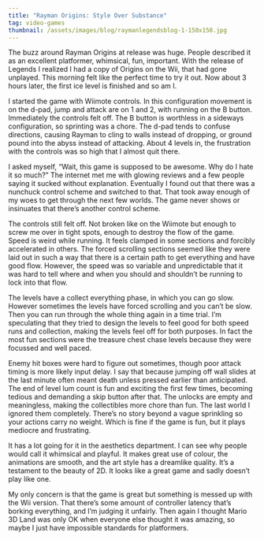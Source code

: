 ```yaml
---
title: "Rayman Origins: Style Over Substance"
tag: video-games
thumbnail: /assets/images/blog/raymanlegendsblog-1-150x150.jpg
---
```

The buzz around Rayman Origins at release was huge. People described it as an excellent platformer, whimsical, fun, important. With the release of Legends I realized I had a copy of Origins on the Wii, that had gone unplayed. This morning felt like the perfect time to try it out. Now about 3 hours later, the first ice level is finished and so am I.

I started the game with Wiimote controls. In this configuration movement is on the d-pad, jump and attack are on 1 and 2, with running on the B button. Immediately the controls felt off. The B button is worthless in a sideways configuration, so sprinting was a chore. The d-pad tends to confuse directions, causing Rayman to cling to walls instead of dropping, or ground pound into the abyss instead of attacking. About 4 levels in, the frustration with the controls was so high that I almost quit there.

I asked myself, “Wait, this game is supposed to be awesome. Why do I hate it so much?” The internet met me with glowing reviews and a few people saying it sucked without explanation. Eventually I found out that there was a nunchuck control scheme and switched to that. That took away enough of my woes to get through the next few worlds. The game never shows or insinuates that there’s another control scheme.

The controls still felt off. Not broken like on the Wiimote but enough to screw me over in tight spots, enough to destroy the flow of the game. Speed is weird while running. It feels clamped in some sections and forcibly accelerated in others. The forced scrolling sections seemed like they were laid out in such a way that there is a certain path to get everything and have good flow. However, the speed was so variable and unpredictable that it was hard to tell where and when you should and shouldn’t be running to lock into that flow.

The levels have a collect everything phase, in which you can go slow. However sometimes the levels have forced scrolling and you can’t be slow. Then you can run through the whole thing again in a time trial. I’m speculating that they tried to design the levels to feel good for both speed runs and collection, making the levels feel off for both purposes. In fact the most fun sections were the treasure chest chase levels because they were focussed and well paced.

Enemy hit boxes were hard to figure out sometimes, though poor attack timing is more likely input delay. I say that because jumping off wall slides at the last minute often meant death unless pressed earlier than anticipated. The end of level lum count is fun and exciting the first few times, becoming tedious and demanding a skip button after that. The unlocks are empty and meaningless, making the collectibles more chore than fun. The last world I ignored them completely. There’s no story beyond a vague sprinkling so your actions carry no weight. Which is fine if the game is fun, but it plays mediocre and frustrating.

It has a lot going for it in the aesthetics department. I can see why people would call it whimsical and playful. It makes great use of colour, the animations are smooth, and the art style has a dreamlike quality. It’s a testament to the beauty of 2D. It looks like a great game and sadly doesn’t play like one.

My only concern is that the game is great but something is messed up with the Wii version. That there’s some amount of controller latency that’s borking everything, and I’m judging it unfairly. Then again I thought Mario 3D Land was only OK when everyone else thought it was amazing, so maybe I just have impossible standards for platformers.
